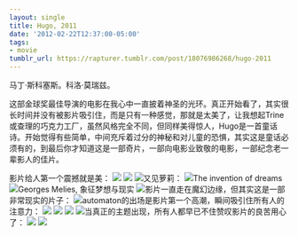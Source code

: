 ```yaml
---
layout: single
title: Hugo, 2011
date: '2012-02-22T12:37:00-05:00'
tags:
- movie
tumblr_url: https://rapturer.tumblr.com/post/18076986268/hugo-2011
---
```

马丁·斯科塞斯。科洛·莫瑞兹。

这部金球奖最佳导演的电影在我心中一直披着神圣的光环。真正开始看了，其实很长时间并没有被影片吸引住，而是只有一种感觉，那就是太美了，让我想起Trine或查理的巧克力工厂，虽然风格完全不同，但同样美得惊人，Hugo是一首童话诗。开始觉得有些简单，中间充斥着过分的神秘和对儿童的恐惧，其实这是童话必须有的，到最后你才知道这是一部奇片，一部向电影业致敬的电影，一部纪念老一辈影人的佳片。

影片给人第一个震撼就是美： ![](/assets/img/tumblr_m0eahfkaut1r0cnr9.jpg) ![](/assets/img/tumblr_m0eahttdih1r0cnr9.jpg) ![](/assets/img/tumblr_m0eai4mi391r0cnr9.jpg)又见萝莉： ![](/assets/img/tumblr_m0eaim2y3d1r0cnr9.jpg)The invention of dreams ![](/assets/img/tumblr_m0eacx7ny51r0cnr9.jpg)Georges Melies, 象征梦想与现实 ![](/assets/img/tumblr_m0eae5ynt61r0cnr9.jpg)影片一直走在魔幻边缘，但其实这是一部非常现实的片子： ![](/assets/img/tumblr_m0eak5d3qi1r0cnr9.jpg)automaton的出场是影片第一个高潮，瞬间吸引住所有人的注意力： ![](/assets/img/tumblr_m0eal1qna01r0cnr9.jpg) ![](/assets/img/tumblr_m0ealk5ufh1r0cnr9.jpg) ![](/assets/img/tumblr_m0ealpknlk1r0cnr9.jpg) ![](/assets/img/tumblr_m0ealtr01m1r0cnr9.jpg)当真正的主题出现，所有人都早已不住赞叹影片的良苦用心了： ![](/assets/img/tumblr_m0eanbykvr1r0cnr9.jpg) ![](/assets/img/tumblr_m0eanllicr1r0cnr9.jpg)

